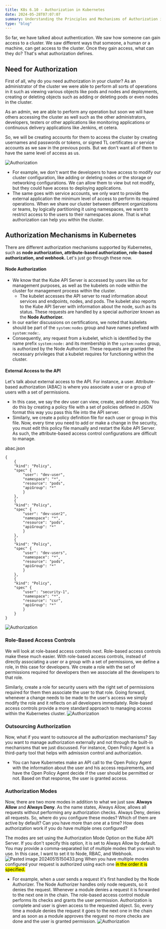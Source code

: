 ```yaml
---
title: K8s 6.10 - Authorization in Kubernetes
date: 2024-05-28T07:07:07
summary: Understanding the Principles and Mechanisms of Authorization in K8s
type: "blog"
---
```

So far, we have talked about authentication. We saw how someone can gain access to a cluster. We saw different ways that someone, a human or a machine, can get access to the cluster. Once they gain access, what can they do? That's what authorization defines.

## Need for Authorization

First of all, why do you need authorization in your cluster? As an administrator of the cluster we were able to perform all sorts of operations in it such as viewing various objects like pods and nodes and deployments, creating or deleting objects such as adding or deleting pods or even nodes in the cluster. 

As an admin, we are able to perform any operation but soon we will have others accessing the cluster as well such as the other administrators, developers, testers or other applications like monitoring applications or continuous delivery applications like Jenkins, et cetera.

So, we will be creating accounts for them to access the cluster by creating usernames and passwords or tokens, or signed TL certificates or service accounts as we saw in the previous posts. But we don't want all of them to have the same level of access as us. 

![Authorization](/images/kubernetes/diagrams/6-10-1-authorization.png)

- For example, we don't want the developers to have access to modify our cluster configuration, like adding or deleting nodes or the storage or networking configurations. We can allow them to view but not modify, but they could have access to deploying applications.
- The same goes with service accounts, we only want to provide the external application the minimum level of access to perform its required operations. When we share our cluster between different organizations or teams, by logically partitioning it using namespaces, we want to restrict access to the users to their namespaces alone. That is what authorization can help you within the cluster.

## Authorization Mechanisms in Kubernetes

There are different authorization mechanisms supported by Kubernetes, such as **node authorization, attribute-based authorization, role-based authorization, and webhook.** Let's just go through these now.

#### Node Authorization
-  We know that the Kube API Server is accessed by users like us for management purposes, as well as the kubelets on node within the cluster for management process within the cluster. 
	- The kubelet accesses the API server to read information about services and endpoints, nodes, and pods. The kubelet also reports to the Kube API Server with information about the node, such as its status. These requests are handled by a special authorizer known as the **Node Authorizer.** 
- In our earlier discussions on certifications, we noted that kubelets should be part of the `system:nodes` group and have names prefixed with `system:node:`.
- Consequently, any request from a kubelet, which is identified by the name prefix `system:node:` and its membership in the `system:nodes` group, is authorized by the Node Authorizer. These requests are granted the necessary privileges that a kubelet requires for functioning within the cluster.

#### External Access to the API

Let's talk about external access to the API. For instance, a user. Attribute-based authorization (ABAC) is where you associate a user or a group of users with a set of permissions. 
- In this case, we say the dev user can view, create, and delete pods. You do this by creating a policy file with a set of policies defined in JSON format this way you pass this file into the API server. 
- Similarly, we create a policy definition file for each user or group in this file. Now, every time you need to add or make a change in the security, you must edit this policy file manually and restart the Kube API Server. As such, the attribute-based access control configurations are difficult to manage.

abac.json
```
{
	{
	"kind": "Policy", 
	"spec" {
		"user": "dev-user", 
		"namespace": "*", 
		"resource": "pods", 
		"apiGroup": "*"
		}
	},
	{
	"kind": "Policy", 
	"spec" {
		"user": "dev-user2", 
		"namespace": "*", 
		"resource": "pods", 
		"apiGroup": "*"
		}
	},
	{
	"kind": "Policy", 
	"spec" {
		"user": "dev-users", 
		"namespace": "*", 
		"resource": "pods", 
		"apiGroup": "*"
		}
	},
	{
	"kind": "Policy", 
	"spec" {
		"user": "security-1", 
		"namespace": "*", 
		"resource": "csr", 
		"apiGroup": "*"
		}
	}
}
```
![Authorization](/images/kubernetes/diagrams/6-10-2-authorization.png)
### Role-Based Access Controls

We will look at role-based access controls next. Role-based access controls make these much easier. With role-based access controls, instead of directly associating a user or a group with a set of permissions, we define a role, in this case for developers. We create a role with the set of permissions required for developers then we associate all the developers to that role. 

Similarly, create a role for security users with the right set of permissions required for them then associate the user to that role. Going forward, whenever a change needs to be made to the user's access we simply modify the role and it reflects on all developers immediately. Role-based access controls provide a more standard approach to managing access within the Kubernetes cluster.
![Authorization](/images/kubernetes/diagrams/6-10-3-authorization.png)

### Outsourcing Authorization

Now, what if you want to outsource all the authorization mechanisms? Say you want to manage authorization externally and not through the built-in mechanisms that we just discussed. For instance, Open Policy Agent is a third-party tool that helps with admission control and authorization. 
- You can have Kubernetes make an API call to the Open Policy Agent with the information about the user and his access requirements, and have the Open Policy Agent decide if the user should be permitted or not. Based on that response, the user is granted access.

### Authorization Modes

Now, there are two more modes in addition to what we just saw. **Always Allow** and **Always Deny**. As the name states, Always Allow, allows all requests without performing any authorization checks. Always Deny, denies all requests. So, where do you configure these modes? Which of them are active by default? Can you have more than one at a time? How does authorization work if you do have multiple ones configured? 

The modes are set using the Authorization Mode Option on the Kube API Server. If you don't specify this option, it is set to Always Allow by default. You may provide a comma-separated list of multiple modes that you wish to use. In this case, I want to set it to Node, RBAC, and Webhook. 
![Pasted image 20240515150433.png](/images/kubernetes/images/Pasted-image-20240515150433.png)
When you have multiple modes configured your request is authorized using each one <mark>in the order it is specified.</mark> 
- For example, when a user sends a request it's first handled by the Node Authorizer. The Node Authorizer handles only node requests, so it denies the request. Whenever a module denies a request it is forwarded to the next one in the chain. The role-based access control module performs its checks and grants the user permission. Authorization is complete and user is given access to the requested object. So, every time a module denies the request it goes to the next one in the chain and as soon as a module approves the request no more checks are done and the user is granted permission.
![Authorization](/images/kubernetes/diagrams/6-10-4-authorization.png)
